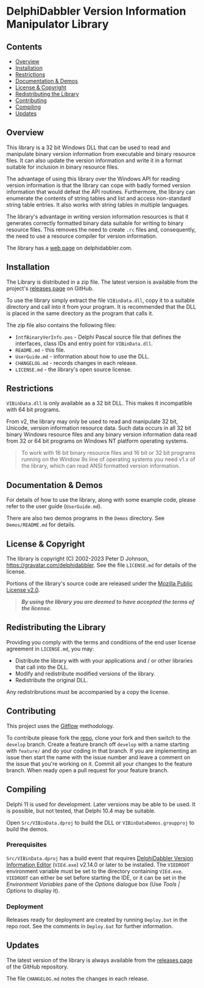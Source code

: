 # DelphiDabbler Version Information Manipulator Library

## Contents

* [Overview](#overview)
* [Installation](#installation)
* [Restrictions](#restrictions)
* [Documentation & Demos](#documentation--demos)
* [License & Copyright](#license--copyright)
* [Redistributing the Library](#redistributing-the-library)
* [Contributing](#contributing)
* [Compiling](#compiling)
* [Updates](#updates)

## Overview

This library is a 32 bit Windows DLL that can be used to read and manipulate binary version information from executable and binary resource files. It can also update the version information and write it in a format suitable for inclusion in binary resource files.

The advantage of using this library over the Windows API for reading version information is that the library can cope with badly formed version information that would defeat the API routines. Furthermore, the library can enumerate the contents of string tables and list and access non-standard string table entries. It also works with string tables in multiple languages.

The library's advantage in writing version information resources is that it generates correctly formatted binary data suitable for writing to binary resource files. This removes the need to create `.rc` files and, consequently, the need to use a resource compiler for version information.

The library has a [web page](https://delphidabbler.com/software/vibindata) on delphidabbler.com.

## Installation

The Library is distributed in a zip file. The latest version is available from the project's [releases page](https://github.com/delphidabbler/vilib/releases) on GitHub.

To use the library simply extract the file `VIBinData.dll`, copy it to a suitable directory and call into it from your program. It is recommended that the DLL is placed in the same directory as the program that calls it.

The zip file also contains the following files:

* `IntfBinaryVerInfo.pas` - Delphi Pascal source file that defines the interfaces, class IDs and entry point for `VIBinData.dll`.
* `README.md` - this file.
* `UserGuide.md` - information about how to use the DLL.
* `CHANGELOG.md` - records changes in each release.
* `LICENSE.md` - the library's open source license.

## Restrictions

`VIBinData.dll` is only available as a 32 bit DLL. This makes it incompatible with 64 bit programs.

From v2, the library may only be used to read and manipulate 32 bit, Unicode, version information resource data. Such data occurs in all 32 bit binary Windows resource files and any binary version information data read from 32 or 64 bit programs on Windows NT platform operating systems.

> To work with 16 bit binary resource files and 16 bit or 32 bit programs running on the Window 9x line of operating systems you need v1.x of the library, which can read ANSI formatted version information.

## Documentation & Demos

For details of how to use the library, along with some example code, please refer to the user guide (`UserGuide.md`).

There are also two demos programs in the `Demos` directory. See `Demos/README.md` for details.

## License & Copyright

The library is copyright (C) 2002-2023 Peter D Johnson, <https://gravatar.com/delphidabbler>. See the file `LICENSE.md` for details of the license.

Portions of the library's source code are released under the [Mozilla Public License v2.0](https://mozilla.org/MPL/2.0/).

> ***By using the library you are deemed to have accepted the terms of the license.***

## Redistributing the Library

Providing you comply with the terms and conditions of the end user license agreement in `LICENSE.md`, you may:

* Distribute the library with with your applications and / or other libraries that call into the DLL.
* Modify and redistribute modified versions of the library.
* Redistribute the original DLL.

Any redistribrutions must be accompanied by a copy the license.

## Contributing

This project uses the [Gitflow](https://nvie.com/posts/a-successful-git-branching-model/) methodology.

To contribute please fork the [repo](https://github.com/delphidabbler/vilib), clone your fork and then switch to the `develop` branch. Create a feature branch off `develop` with a name starting with `feature/` and do your coding in that branch. If you are implementing an issue then start the name with the issue number and leave a comment on the issue that you're working on it. Commit all your changes to the feature branch. When ready open a pull request for your feature branch.

## Compiling

Delphi 11 is used for development. Later versions may be able to be used. It is possible, but not tested, that Delphi 10.4 may be suitable.

Open `Src/VIBinData.dproj` to build the DLL or `VIBinDataDemos.groupproj` to build the demos.

### Prerequisites

`Src/VIBinData.dproj` has a build event that requires [DelphiDabbler Version Information Editor](https://delphidabbler.com/software/vied) (`VIEd.exe`) v2.14.0 or later to be installed. The `VIEDROOT` environment variable must be set to the directory containing `VIEd.exe`. `VIEDROOT` can either be set before starting the IDE, or it can be set in the _Environment Variables_ pane of the _Options_ dialogue box (Use _Tools | Options_ to display it).

### Deployment

Releases ready for deployment are created by running `Deploy.bat` in the repo root. See the comments in `Deploy.bat` for further information.

## Updates

The latest version of the library is always available from the [releases page](https://github.com/delphidabbler/vilib/releases) of the GitHub repository.

The file `CHANGELOG.md` notes the changes in each release.
